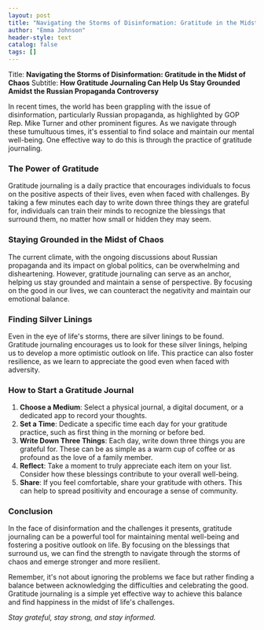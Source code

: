 ```yaml
---
layout: post
title: "Navigating the Storms of Disinformation: Gratitude in the Midst of Chaos"
author: "Emma Johnson"
header-style: text
catalog: false
tags: []
---
```


Title: **Navigating the Storms of Disinformation: Gratitude in the Midst of Chaos**
Subtitle: **How Gratitude Journaling Can Help Us Stay Grounded Amidst the Russian Propaganda Controversy**

In recent times, the world has been grappling with the issue of disinformation, particularly Russian propaganda, as highlighted by GOP Rep. Mike Turner and other prominent figures. As we navigate through these tumultuous times, it's essential to find solace and maintain our mental well-being. One effective way to do this is through the practice of gratitude journaling.

### The Power of Gratitude

Gratitude journaling is a daily practice that encourages individuals to focus on the positive aspects of their lives, even when faced with challenges. By taking a few minutes each day to write down three things they are grateful for, individuals can train their minds to recognize the blessings that surround them, no matter how small or hidden they may seem.

### Staying Grounded in the Midst of Chaos

The current climate, with the ongoing discussions about Russian propaganda and its impact on global politics, can be overwhelming and disheartening. However, gratitude journaling can serve as an anchor, helping us stay grounded and maintain a sense of perspective. By focusing on the good in our lives, we can counteract the negativity and maintain our emotional balance.

### Finding Silver Linings

Even in the eye of life's storms, there are silver linings to be found. Gratitude journaling encourages us to look for these silver linings, helping us to develop a more optimistic outlook on life. This practice can also foster resilience, as we learn to appreciate the good even when faced with adversity.

### How to Start a Gratitude Journal

1. **Choose a Medium**: Select a physical journal, a digital document, or a dedicated app to record your thoughts.
2. **Set a Time**: Dedicate a specific time each day for your gratitude practice, such as first thing in the morning or before bed.
3. **Write Down Three Things**: Each day, write down three things you are grateful for. These can be as simple as a warm cup of coffee or as profound as the love of a family member.
4. **Reflect**: Take a moment to truly appreciate each item on your list. Consider how these blessings contribute to your overall well-being.
5. **Share**: If you feel comfortable, share your gratitude with others. This can help to spread positivity and encourage a sense of community.

### Conclusion

In the face of disinformation and the challenges it presents, gratitude journaling can be a powerful tool for maintaining mental well-being and fostering a positive outlook on life. By focusing on the blessings that surround us, we can find the strength to navigate through the storms of chaos and emerge stronger and more resilient.

Remember, it's not about ignoring the problems we face but rather finding a balance between acknowledging the difficulties and celebrating the good. Gratitude journaling is a simple yet effective way to achieve this balance and find happiness in the midst of life's challenges.

*Stay grateful, stay strong, and stay informed.*